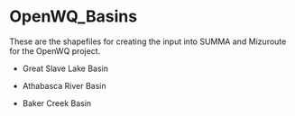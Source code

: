 # OpenWQ_Basins

These are the shapefiles for creating the input into SUMMA and Mizuroute for the OpenWQ project.

- Great Slave Lake Basin

- Athabasca River Basin

- Baker Creek Basin